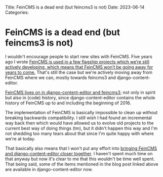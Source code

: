Title: FeinCMS is a dead end (but feincms3 is not)
Date: 2023-06-14
Categories:

# FeinCMS is a dead end (but feincms3 is not)

I wouldn't encourage people to start new sites with FeinCMS. Five years ago I wrote [FeinCMS is used in a few flagship projects which we’re still actively developing, which means that FeinCMS won’t be going away for years to come.](https://406.ch/writing/the-future-of-feincms/) That's still the case but we're actively moving away from FeinCMS where we can, mostly towards feincms3 and django-content-editor.

[FeinCMS lives on in django-content-editor and feincms3](https://406.ch/writing/the-other-future-of-feincms-django-content-editor-and-feincms3/); not only in spirit but also in (code) history, since django-content-editor contains the whole history of FeinCMS up to and including the beginning of 2016.

The implementation of FeinCMS is basically impossible to clean up without breaking backwards compatibility. I still wish I had found an incremental way back then which would have allowed us to evolve old projects to the current best way of doing things (tm), but it didn't happen this way and I'm not shedding too many tears about that since I'm quite happy with where we're at today.

That basically also means that I won't put any effort into [bringing FeinCMS and django-content-editor closer together](https://406.ch/writing/bringing-feincms-and-django-content-editorfeincms3-closer-together/). I haven't spent much time on that anyway but now it's clear to me that this wouldn't be time well spent. That being said, some of the items mentioned in the blog post linked above are available in django-content-editor now.
